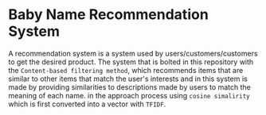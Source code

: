 # Baby Name Recommendation System

A recommendation system is a system used by users/customers/customers to get the desired product.
The system that is bolted in this repository with the `Content-based filtering method`, 
which recommends items that are similar to other items that match the user's interests and in this system is made by providing similarities to descriptions made by users to match the meaning of each name.
in the approach process using `cosine simalirity` which is first converted into a vector with `TFIDF`.

